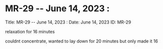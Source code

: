 # MR-29 -- June 14, 2023 :

Title: MR-29 -- June 14, 2023 : 
Date: June 14, 2023
ID: MR-29

relaxation for 16 minutes

couldnt concentrate, wanted to lay down for 20 minutes but only made it 16